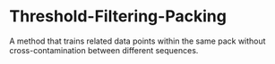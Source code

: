 # Threshold-Filtering-Packing
A method that trains related data points within the same pack without cross-contamination between different sequences.
